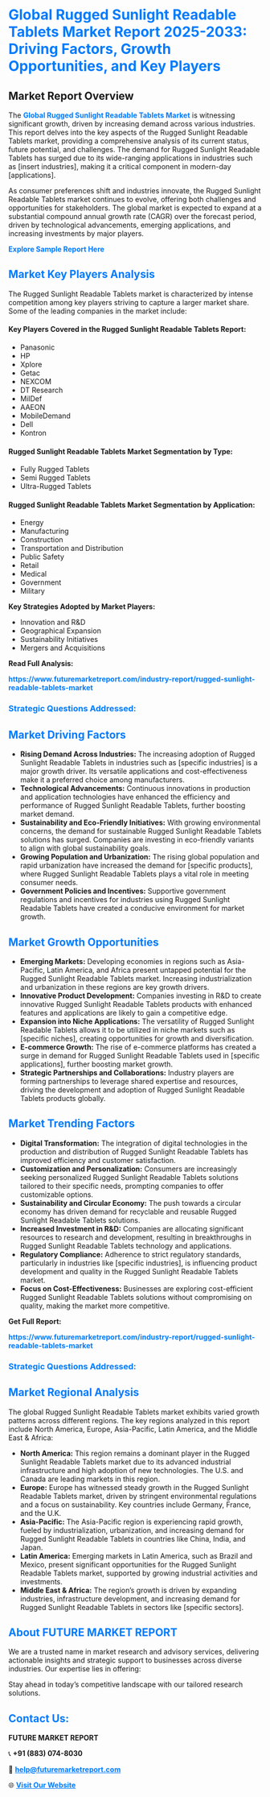 <h1 style="color: #007BFF;">Global Rugged Sunlight Readable Tablets Market Report 2025-2033: Driving Factors, Growth Opportunities, and Key Players</h1>

<section id="overview">
<h2>Market Report Overview</h2>
<p>The <a href="https://www.futuremarketreport.com/industry-report/rugged-sunlight-readable-tablets-market" style="color: #007BFF; text-decoration: none;"><strong>Global Rugged Sunlight Readable Tablets Market</strong></a> is witnessing significant growth, driven by increasing demand across various industries. This report delves into the key aspects of the Rugged Sunlight Readable Tablets market, providing a comprehensive analysis of its current status, future potential, and challenges. The demand for Rugged Sunlight Readable Tablets has surged due to its wide-ranging applications in industries such as [insert industries], making it a critical component in modern-day [applications].</p>
<p>As consumer preferences shift and industries innovate, the Rugged Sunlight Readable Tablets market continues to evolve, offering both challenges and opportunities for stakeholders. The global market is expected to expand at a substantial compound annual growth rate (CAGR) over the forecast period, driven by technological advancements, emerging applications, and increasing investments by major players.</p>
</section>

<section id="overview">
<p><a href="https://www.futuremarketreport.com/request-sample/reportId=76331" style="color: #007BFF; text-decoration: none;"><strong>Explore Sample Report Here</strong></a></p>
</section>

<section id="key-players">
<h2 style="color: #007BFF;">Market Key Players Analysis</h2>
<p>The Rugged Sunlight Readable Tablets market is characterized by intense competition among key players striving to capture a larger market share. Some of the leading companies in the market include:</p>
<h4>Key Players Covered in the Rugged Sunlight Readable Tablets Report:</h4>
<ul><li>Panasonic</li><li>HP</li><li>Xplore</li><li>Getac</li><li>NEXCOM</li><li>DT Research</li><li>MilDef</li><li>AAEON</li><li>MobileDemand</li><li>Dell</li><li>Kontron</li></ul>
<h4>Rugged Sunlight Readable Tablets Market Segmentation by Type:</h4>
<ul><li>Fully Rugged Tablets</li><li>Semi Rugged Tablets</li><li>Ultra-Rugged Tablets</li></ul>

<h4>Rugged Sunlight Readable Tablets Market Segmentation by Application:</h4>
<ul><li>Energy</li><li>Manufacturing</li><li>Construction</li><li>Transportation and Distribution</li><li>Public Safety</li><li>Retail</li><li>Medical</li><li>Government</li><li>Military</li></ul>
<p><strong>Key Strategies Adopted by Market Players:</strong></p>
<ul>
<li>Innovation and R&D</li>
<li>Geographical Expansion</li>
<li>Sustainability Initiatives</li>
<li>Mergers and Acquisitions</li>
</ul>
</section>

<section>
<p><strong>Read Full Analysis: </strong></p><a href="https://www.futuremarketreport.com/industry-report/rugged-sunlight-readable-tablets-market" style="color: #007BFF; text-decoration: none;"><strong>https://www.futuremarketreport.com/industry-report/rugged-sunlight-readable-tablets-market</strong></a>
<h3 style="color: #007BFF;">Strategic Questions Addressed:</h3>
</section>

<section id="driving-factors">
<h2 style="color: #007BFF;">Market Driving Factors</h2>
<ul>
<li><strong>Rising Demand Across Industries:</strong> The increasing adoption of Rugged Sunlight Readable Tablets in industries such as [specific industries] is a major growth driver. Its versatile applications and cost-effectiveness make it a preferred choice among manufacturers.</li>
<li><strong>Technological Advancements:</strong> Continuous innovations in production and application technologies have enhanced the efficiency and performance of Rugged Sunlight Readable Tablets, further boosting market demand.</li>
<li><strong>Sustainability and Eco-Friendly Initiatives:</strong> With growing environmental concerns, the demand for sustainable Rugged Sunlight Readable Tablets solutions has surged. Companies are investing in eco-friendly variants to align with global sustainability goals.</li>
<li><strong>Growing Population and Urbanization:</strong> The rising global population and rapid urbanization have increased the demand for [specific products], where Rugged Sunlight Readable Tablets plays a vital role in meeting consumer needs.</li>
<li><strong>Government Policies and Incentives:</strong> Supportive government regulations and incentives for industries using Rugged Sunlight Readable Tablets have created a conducive environment for market growth.</li>
</ul>
</section>

<section id="growth-opportunities">
<h2 style="color: #007BFF;">Market Growth Opportunities</h2>
<ul>
<li><strong>Emerging Markets:</strong> Developing economies in regions such as Asia-Pacific, Latin America, and Africa present untapped potential for the Rugged Sunlight Readable Tablets market. Increasing industrialization and urbanization in these regions are key growth drivers.</li>
<li><strong>Innovative Product Development:</strong> Companies investing in R&D to create innovative Rugged Sunlight Readable Tablets products with enhanced features and applications are likely to gain a competitive edge.</li>
<li><strong>Expansion into Niche Applications:</strong> The versatility of Rugged Sunlight Readable Tablets allows it to be utilized in niche markets such as [specific niches], creating opportunities for growth and diversification.</li>
<li><strong>E-commerce Growth:</strong> The rise of e-commerce platforms has created a surge in demand for Rugged Sunlight Readable Tablets used in [specific applications], further boosting market growth.</li>
<li><strong>Strategic Partnerships and Collaborations:</strong> Industry players are forming partnerships to leverage shared expertise and resources, driving the development and adoption of Rugged Sunlight Readable Tablets products globally.</li>
</ul>
</section>

<section id="trending-factors">
<h2 style="color: #007BFF;">Market Trending Factors</h2>
<ul>
<li><strong>Digital Transformation:</strong> The integration of digital technologies in the production and distribution of Rugged Sunlight Readable Tablets has improved efficiency and customer satisfaction.</li>
<li><strong>Customization and Personalization:</strong> Consumers are increasingly seeking personalized Rugged Sunlight Readable Tablets solutions tailored to their specific needs, prompting companies to offer customizable options.</li>
<li><strong>Sustainability and Circular Economy:</strong> The push towards a circular economy has driven demand for recyclable and reusable Rugged Sunlight Readable Tablets solutions.</li>
<li><strong>Increased Investment in R&D:</strong> Companies are allocating significant resources to research and development, resulting in breakthroughs in Rugged Sunlight Readable Tablets technology and applications.</li>
<li><strong>Regulatory Compliance:</strong> Adherence to strict regulatory standards, particularly in industries like [specific industries], is influencing product development and quality in the Rugged Sunlight Readable Tablets market.</li>
<li><strong>Focus on Cost-Effectiveness:</strong> Businesses are exploring cost-efficient Rugged Sunlight Readable Tablets solutions without compromising on quality, making the market more competitive.</li>
</ul>
</section>

<section>
<p><strong>Get Full Report: </strong></p><a href="https://www.futuremarketreport.com/industry-report/rugged-sunlight-readable-tablets-market" style="color: #007BFF; text-decoration: none;"><strong>https://www.futuremarketreport.com/industry-report/rugged-sunlight-readable-tablets-market</strong></a>
<h3 style="color: #007BFF;">Strategic Questions Addressed:</h3>
</section>


<section id="regional-analysis">
<h2 style="color: #007BFF;">Market Regional Analysis</h2>
<p>The global Rugged Sunlight Readable Tablets market exhibits varied growth patterns across different regions. The key regions analyzed in this report include North America, Europe, Asia-Pacific, Latin America, and the Middle East & Africa:</p>
<ul>
<li><strong>North America:</strong> This region remains a dominant player in the Rugged Sunlight Readable Tablets market due to its advanced industrial infrastructure and high adoption of new technologies. The U.S. and Canada are leading markets in this region.</li>
<li><strong>Europe:</strong> Europe has witnessed steady growth in the Rugged Sunlight Readable Tablets market, driven by stringent environmental regulations and a focus on sustainability. Key countries include Germany, France, and the U.K.</li>
<li><strong>Asia-Pacific:</strong> The Asia-Pacific region is experiencing rapid growth, fueled by industrialization, urbanization, and increasing demand for Rugged Sunlight Readable Tablets in countries like China, India, and Japan.</li>
<li><strong>Latin America:</strong> Emerging markets in Latin America, such as Brazil and Mexico, present significant opportunities for the Rugged Sunlight Readable Tablets market, supported by growing industrial activities and investments.</li>
<li><strong>Middle East & Africa:</strong> The region’s growth is driven by expanding industries, infrastructure development, and increasing demand for Rugged Sunlight Readable Tablets in sectors like [specific sectors].</li>
</ul>
</section>

<footer>
<h2 style="color: #007BFF;">About FUTURE MARKET REPORT</h2>
<p>We are a trusted name in market research and advisory services, delivering actionable insights and strategic support to businesses across diverse industries. Our expertise lies in offering:</p>

<p>Stay ahead in today’s competitive landscape with our tailored research solutions.</p>

<h2 style="color: #007BFF;">Contact Us:</h2>
<p><strong>FUTURE MARKET REPORT</strong></p>
<p>📞 <strong>+91 (883) 074-8030</strong></p>
<p>📧 <strong><a href="mailto:help@futuremarketreport.com" style="color: #007BFF;">help@futuremarketreport.com</a></strong></p>
<p>🌐 <strong><a href="https://www.futuremarketreport.com/" style="color: #007BFF;">Visit Our Website</a></strong></p>
</footer>